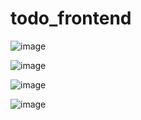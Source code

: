 # todo_frontend

![image](https://user-images.githubusercontent.com/71958289/231478885-4048ad13-bd52-4ea5-8545-91749b821553.png)

![image](https://user-images.githubusercontent.com/71958289/231478985-5786cece-5a9c-4111-953a-43530f706c4d.png)

![image](https://user-images.githubusercontent.com/71958289/231479075-4c21a3c7-41aa-4134-bab2-eb1c2e610c36.png)

![image](https://user-images.githubusercontent.com/71958289/231479208-e206c3ea-9464-4693-9887-3ad70e7891e4.png)
